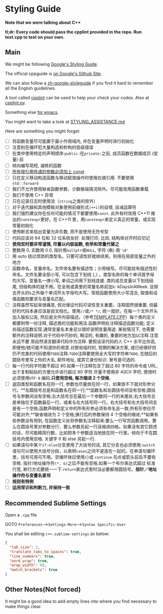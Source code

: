 # Styling Guide

**Note that we were talking about C++**

**tl;dr: Every code should pass the cpplint provided in the repo. Run test.cpp to test on your own.**

## Main

We might be following [Google's Styling Guide](https://github.com/google/styleguide).

The official cppguide is [on Google's Github Site](http://google.github.io/styleguide/cppguide.html).

We can also follow a [zh-google-styleguide](http://zh-google-styleguide.readthedocs.org/en/latest/google-cpp-styleguide/) if you find it hard to remember all the English guidelines.

A tool called [cpplint](https://pypi.python.org/pypi/cpplint) can be used to help your check your codes. Also at [cpplint.py](https://github.com/google/styleguide/blob/gh-pages/cpplint/cpplint.py).

Something else [for emacs](https://raw.githubusercontent.com/google/styleguide/gh-pages/google-c-style.el).

You might want to take a look at [STYLING_ASSISTANCE.md](STYLING_ASSISTANCE.md)

Here are something you might forget:

- [ ] 将函数变量尽可能置于最小作用域内, 并在变量声明时进行初始化
- [ ] 注意别在循环犯大量构造和析构的低级错误
- [ ] 在类中使用特定的声明顺序:`public:`在`private:`之前, 成员函数在数据成员 (变量) 前
- [ ] 倾向编写简短, 凝练的函数
- [ ] [所有按引用传递的参数必须加上 const](http://zh-google-styleguide.readthedocs.org/en/latest/google-cpp-styleguide/others/)
- [ ] 只在定义移动构造函数与移动赋值操作时使用右值引用. 不要使用 `std::forward`
- [ ] 我们不允许使用缺省函数参数，少数极端情况除外。尽可能改用函数重载
- [ ] 我们不使用 C++ 异常
- [ ] 只在记录日志时使用流（`string`之类的除外）
- [ ] 对于迭代器和其他模板对象使用前缀形式`(++i)`的自增, 自减运算符
- [ ] 我们强烈建议你在任何可能的情况下都要使用`const`. 此外有时改用 C++11 推出的`constexpr`更好。在 C++11 里，用`constexpr`来定义真正的常量，或实现常量初始化
- [ ] 使用断言来指出变量为非负数, 而不是使用无符号型
- [ ] 代码应该对 64 位和 32 位系统友好. 处理打印, 比较, 结构体对齐时应切记
- [ ] **使用宏时要非常谨慎, 尽量以内联函数, 枚举和常量代替之**
- [ ] 整数用 0, 实数用 0.0, 指针用`nullptr`或`NULL`, 字符 (串) 用`'\0'`
- [ ] 用 auto 绕过烦琐的类型名，只要可读性好就继续用，别用在局部变量之外的地方
- [ ] 函数命名，变量命名，文件命名要有描述性；少用缩写。尽可能给有描述性的命名。文件名要全部小写, 可以包含下划线 (\_) 。类型名称的每个单词首字母均大写。变量名一律小写, 单词之间用下划线连接. 类的成员变量以下划线结尾, 但结构体的就不用。在全局或类里的常量名称前加`k`: kDaysInAWeek. 且除去开头的`k`之外每个单词开头字母均大写。常规函数使用大小写混合, 取值和设值函数则要求与变量名匹配。
- [ ] 注释虽然写起来很痛苦, 但对保证代码可读性至关重要。注释固然很重要, 但最好的代码本身应该是自文档化。使用`//`或`/* */`, 统一就好。在每一个文件开头加入版权公告, 然后是文件内容描述。（参考[TEMPLATE.CPP](TEMPLATE.CPP)）每个类的定义都要附带一份注释, 描述类的功能和用法.函数声明处注释描述函数功能; 定义处描述函数实现.通常变量名本身足以很好说明变量用途. 某些情况下, 也需要额外的注释说明.对于代码中巧妙的, 晦涩的, 有趣的, 重要的地方加以注释.注意 永远不要 用自然语言翻译代码作为注释. 要假设读代码的人 C++ 水平比你高, 即便他/她可能不知道你的用意.对那些临时的, 短期的解决方案, 或已经够好但仍不完美的代码使用`TODO`注释.`TODO`注释要使用全大写的字符串`TODO`, 在随后的圆括号里写上你的大名, 邮件地址, 或其它身份标识. 冒号是可选的.
- [ ] 每一行代码字符数不超过 80.如果一行注释包含了超过 80 字符的命令或 URL, 出于复制粘贴的方便允许该行超过 80 字符.尽量不使用非 ASCII 字符, 使用时必须使用`UTF-8` 编码.**只使用空格, 每次缩进 2 个空格.**
- [ ] 返回类型和函数名在同一行, 参数也尽量放在同一行，如果放不下就对形参分行。**左圆括号总是和函数名在同一行;**函数名和左圆括号间没有空格;圆括号与参数间没有空格;左大括号总在最后一个参数同一行的末尾处;右大括号总是单独位于函数最后一行，或者与左大括号同一行。右大括号和左大括号间总是有一个空格;函数声明和定义中的所有形参必须有命名且一致;所有形参应尽可能对齐;**缺省缩进为 2 个空格;换行后的参数保持 4 个空格的缩进;**如果有些参数没有用到, 在函数定义处将参数名注释起来:要么一行写完函数调用，要么在圆括号里对参数分行，要么参数另起一行且缩进四格。如果没有其它顾虑的话，尽可能精简行数，比如把多个参数适当地放在同一行里。倾向于不在圆括号内使用空格. 关键字 if 和 else 另起一行.
- [ ] 如果语句中某个`if-else`分支使用了大括号的话, 其它分支也必须使用.`switch`语句可以使用大括号分段，以表明`cases`之间不是连在一起的。在单语句循环里，括号可用可不用。空循环体应使用`{}`或 `continue`.句点或箭头前后不要有空格. 指针/地址操作符`(*, &)`之后不能有空格.如果一个布尔表达式超过 标准行宽, 断行方式要统一一下.`return`表达式里时没必要都用圆括号。**指针／地址操作符与变量名紧邻**
- [ ] **规则有特例**
- [ ] **运用常识和判断力, 并保持一致**

## Recommended Sublime Settings

Open a `.cpp` file

GOTO `Preferences`-->`Settings-More`-->`Syntax Specific-User`

You shall be editing `c++.sublime-settings` as below:

```json
{
  "tab_size": 2,
  "translate_tabs_to_spaces": true,
  "line_numbers": true,
  "word_wrap": true,
  "wrap_width": 80,
  "match_brackets": true
}
```

## Other Notes(Not forced)

It might be a good idea to add empty lines into where you find necessary to make things clear.
